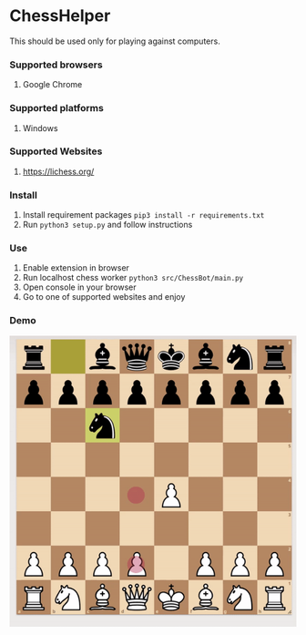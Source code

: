 # ChessHelper

This should be used only for playing against computers.

### Supported browsers
1. Google Chrome

### Supported platforms
1. Windows

### Supported Websites
1. https://lichess.org/

### Install
1. Install requirement packages ```pip3 install -r requirements.txt```
2. Run ```python3 setup.py``` and follow instructions

### Use
1. Enable extension in browser
2. Run localhost chess worker ```python3 src/ChessBot/main.py```
3. Open console in your browser
4. Go to one of supported websites and enjoy

### Demo
![Demo gif](demo.gif)
